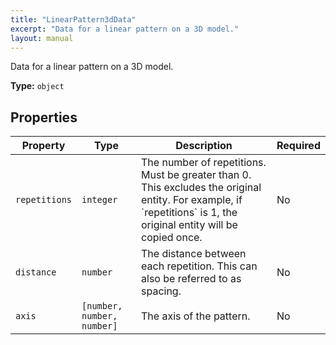 ```yaml
---
title: "LinearPattern3dData"
excerpt: "Data for a linear pattern on a 3D model."
layout: manual
---
```


Data for a linear pattern on a 3D model.



**Type:** `object`





## Properties

| Property | Type | Description | Required |
|----------|------|-------------|----------|
| `repetitions` |`integer`| The number of repetitions. Must be greater than 0. This excludes the original entity. For example, if &#x60;repetitions&#x60; is 1, the original entity will be copied once. | No |
| `distance` |`number`| The distance between each repetition. This can also be referred to as spacing. | No |
| `axis` |`[number, number, number]`| The axis of the pattern. | No |



